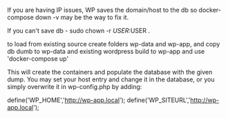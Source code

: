If you are having IP issues, WP saves the domain/host to the db so docker-compose down -v 
may be the way to fix it.

If you can't save db - sudo chown -r $USER:$USER .

to load from existing source create folders wp-data and wp-app,
and copy db dumb to wp-data and existing wordpress build to wp-app
and use 'docker-compose up'



This will create the containers and populate the database with the 
given dump. You may set your host entry and change it in the database, 
or you simply overwrite it in wp-config.php by adding:

define('WP_HOME','http://wp-app.local');
define('WP_SITEURL','http://wp-app.local');

